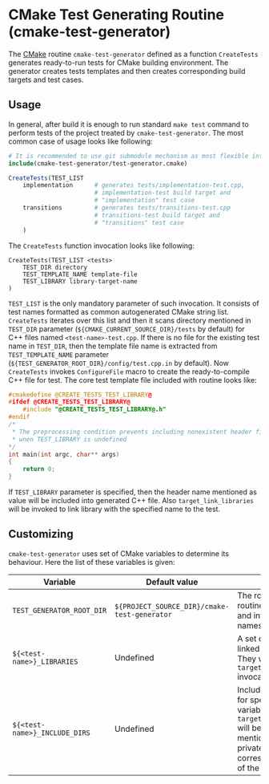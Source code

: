 # CMake Test Generating Routine (cmake-test-generator)

The [CMake](https://cmake.org) routine `cmake-test-generator` defined as a function `CreateTests` generates ready-to-run tests for CMake building environment. The generator creates tests templates and then creates corresponding build targets and test cases.

## Usage

In general, after build it is enough to run standard `make test` command to perform tests of the project treated by `cmake-test-generator`. The most common case of usage looks like following:

```cmake
# It is recommended to use git submodule mechanism as most flexible integration method
include(cmake-test-generator/test-generator.cmake) 

CreateTests(TEST_LIST
    implementation      # generates tests/implementation-test.cpp,
                        # implementation-test build target and
                        # "implementation" test case
    transitions         # generates tests/transitions-test.cpp 
                        # transitions-test build target and
                        # "transitions" test case
    )
```

The `CreateTests` function invocation looks like following:

```
CreateTests(TEST_LIST <tests>
    TEST_DIR directory
    TEST_TEMPLATE_NAME template-file
    TEST_LIBRARY library-target-name
)
```

`TEST_LIST` is the only mandatory parameter of such invocation. It consists of test names formatted as common autogenerated CMake string list. `CreateTests` iterates over this list and then it scans directory mentioned in `TEST_DIR` parameter (`${CMAKE_CURRENT_SOURCE_DIR}/tests` by default) for C++ files named `<test-name>-test.cpp`. If there is no file for the existing test name in `TEST_DIR`, then the template file name is extracted from `TEST_TEMPLATE_NAME` parameter (`${TEST_GENERATOR_ROOT_DIR}/config/test.cpp.in` by default). Now `CreateTests` invokes `ConfigureFile` macro to create the ready-to-compile C++ file for test. The core test template file included with routine looks like:

```c++
#cmakedefine @CREATE_TESTS_TEST_LIBRARY@
#ifdef @CREATE_TESTS_TEST_LIBRARY@
    #include "@CREATE_TESTS_TEST_LIBRARY@.h"
#endif
/*
 * The preprocessing condition prevents including nonexistent header file
 * wnen TEST_LIBRARY is undefined
*/
int main(int argc, char** args)
{
    return 0;
}
```

If `TEST_LIBRARY` parameter is specified, then the header name mentioned as value will be included into generated C++ file. Also `target_link_libraries` will be invoked to link library with the specified name to the test.

## Customizing

`cmake-test-generator` uses set of CMake variables to determine its behaviour. Here the list of these variables is given:

|**Variable**|**Default value**|**Effect**|
|------------|-----------------|----------|
|`TEST_GENERATOR_ROOT_DIR`|`${PROJECT_SOURCE_DIR}/cmake-test-generator`|The root dir from where the routine extracts templates and internally used file names by default|
|`${<test-name>}_LIBRARIES`|Undefined|A set of libraries to be linked with the specific test. They will be added to `target_link_libraries` invocation|
|`${<test-name>}_INCLUDE_DIRS`|Undefined|Include directories required for specific test. If this variable set, `target_include_directories` will be invoked to add the mentioned directories into private include paths list for corresponding build target of the test|

